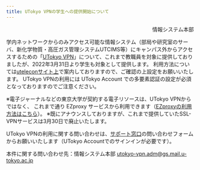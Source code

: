 ```yaml
---
title: UTokyo VPNの学生への提供開始について
---
```


<div style="text-align: right;">
情報システム本部
</div>

学内ネットワークからのみアクセス可能な情報システム（部局や研究室のサーバ、新化学物質・高圧ガス管理システムUTCIMS等）にキャンパス外からアクセスするための「[UTokyo VPN](/utokyo_vpn/)」について、これまで教職員を対象に提供しておりましたが、2022年3月31日より学生も対象として提供します。
利用方法については[uteleconサイト上](/utokyo_vpn/)で案内しておりますので、ご確認の上設定をお願いいたします。
UTokyo VPNの利用には UTokyo Account での多要素認証の設定が必須となっておりますのでご注意ください。

※電子ジャーナルなどの東京大学が契約する電子リソースは、UTokyo VPNからではなく、 これまで通り EZproxy サービスから利用できます（[EZproxyの利用方法はこちら](https://www.lib.u-tokyo.ac.jp/ja/library/literacy/user-guide/campus/offcampus/ezproxy)）。
※既にアナウンスしておりますが、これまで提供していたSSL-VPNサービスは3月30日で廃止いたします。


UTokyo VPNの利用に関する問い合わせは、[サポート窓口](/support/)の問い合わせフォームからお願いいたします（UTokyo Accountでのサインインが必要です）。

本件に関する問い合わせ先：情報システム本部 utokyo-vpn.adm@gs.mail.u-tokyo.ac.jp
